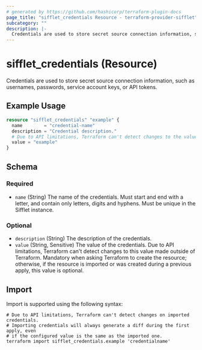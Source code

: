 ```yaml
---
# generated by https://github.com/hashicorp/terraform-plugin-docs
page_title: "sifflet_credentials Resource - terraform-provider-sifflet"
subcategory: ""
description: |-
  Credentials are used to store secret source connection information, such as usernames, passwords, service account keys, or API tokens.
---
```


# sifflet_credentials (Resource)

Credentials are used to store secret source connection information, such as usernames, passwords, service account keys, or API tokens.

## Example Usage

```terraform
resource "sifflet_credentials" "example" {
  name        = "credential-name"
  description = "Credential description."
  # Due to API limitations, Terraform can't detect changes to the value that are made outside of Terraform.
  value = "example"
}
```

<!-- schema generated by tfplugindocs -->
## Schema

### Required

- `name` (String) The name of the credentials. Must start and end with a letter, and contain only letters, digits and hyphens. Must be unique in the Sifflet instance.

### Optional

- `description` (String) The description of the credentials.
- `value` (String, Sensitive) The value of the credentials. Due to API limitations, Terraform can't detect changes to this value made outside of Terraform. Mandatory when asking Terraform to create the resource; otherwise, if the resource is imported or was created during a previous apply, this value is optional.

## Import

Import is supported using the following syntax:

```shell
# Due to API limitations, Terraform can't detect changes on imported credentials.
# Importing credentials will always generate a diff during the first apply, even
# if the configured value is the same as the imported one.
terraform import sifflet_credentials.example 'credentialname'
```

